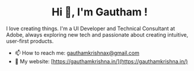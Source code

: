 <h1 align="center">Hi 👋, I'm Gautham !</h1>
<p>
I love creating things.
I'm a UI Developer and Technical Consultant at Adobe, always exploring new tech and passionate about creating intuitive, user-first products.
</p>

- 📫 How to reach me: [gauthamkrishnax@gmail.com](gauthamkrishnax@gmail.com)
- 🔗 My website: [https://gauthamkrishna.in/](https://gauthamkrishna.in/)

